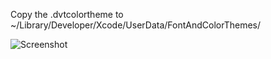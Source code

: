Copy the .dvtcolortheme to ~/Library/Developer/Xcode/UserData/FontAndColorThemes/

![Screenshot](https://raw.github.com/mhallendal/the-grid-theme/master/Xcode4/xcode.png)
